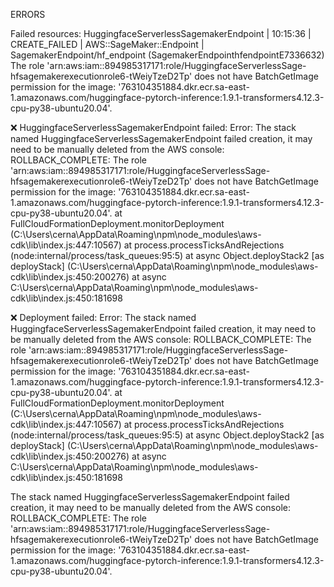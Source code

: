 ERRORS

Failed resources:
HuggingfaceServerlessSagemakerEndpoint | 10:15:36 | CREATE_FAILED        | AWS::SageMaker::Endpoint       | SagemakerEndpoint/hf_endpoint (SagemakerEndpointhfendpointE7336632) The role 'arn:aws:iam::894985317171:role/HuggingfaceServerlessSage-hfsagemakerexecutionrole6-tWeiyTzeD2Tp' does not have BatchGetImage permission for the image: '763104351884.dkr.ecr.sa-east-1.amazonaws.com/huggingface-pytorch-inference:1.9.1-transformers4.12.3-cpu-py38-ubuntu20.04'.

 ❌  HuggingfaceServerlessSagemakerEndpoint failed: Error: The stack named HuggingfaceServerlessSagemakerEndpoint failed creation, it may need to be manually deleted from the AWS console: ROLLBACK_COMPLETE: The role 'arn:aws:iam::894985317171:role/HuggingfaceServerlessSage-hfsagemakerexecutionrole6-tWeiyTzeD2Tp' does not have BatchGetImage permission for the image: '763104351884.dkr.ecr.sa-east-1.amazonaws.com/huggingface-pytorch-inference:1.9.1-transformers4.12.3-cpu-py38-ubuntu20.04'.
    at FullCloudFormationDeployment.monitorDeployment (C:\Users\cerna\AppData\Roaming\npm\node_modules\aws-cdk\lib\index.js:447:10567)
    at process.processTicksAndRejections (node:internal/process/task_queues:95:5)
    at async Object.deployStack2 [as deployStack] (C:\Users\cerna\AppData\Roaming\npm\node_modules\aws-cdk\lib\index.js:450:200276)
    at async C:\Users\cerna\AppData\Roaming\npm\node_modules\aws-cdk\lib\index.js:450:181698

 ❌ Deployment failed: Error: The stack named HuggingfaceServerlessSagemakerEndpoint failed creation, it may need to be manually deleted from the AWS console: ROLLBACK_COMPLETE: The role 'arn:aws:iam::894985317171:role/HuggingfaceServerlessSage-hfsagemakerexecutionrole6-tWeiyTzeD2Tp' does not have BatchGetImage permission for the image: '763104351884.dkr.ecr.sa-east-1.amazonaws.com/huggingface-pytorch-inference:1.9.1-transformers4.12.3-cpu-py38-ubuntu20.04'.
    at FullCloudFormationDeployment.monitorDeployment (C:\Users\cerna\AppData\Roaming\npm\node_modules\aws-cdk\lib\index.js:447:10567)
    at process.processTicksAndRejections (node:internal/process/task_queues:95:5)
    at async Object.deployStack2 [as deployStack] (C:\Users\cerna\AppData\Roaming\npm\node_modules\aws-cdk\lib\index.js:450:200276)
    at async C:\Users\cerna\AppData\Roaming\npm\node_modules\aws-cdk\lib\index.js:450:181698

The stack named HuggingfaceServerlessSagemakerEndpoint failed creation, it may need to be manually deleted from the AWS console: ROLLBACK_COMPLETE: The role 'arn:aws:iam::894985317171:role/HuggingfaceServerlessSage-hfsagemakerexecutionrole6-tWeiyTzeD2Tp' does not have BatchGetImage permission for the image: '763104351884.dkr.ecr.sa-east-1.amazonaws.com/huggingface-pytorch-inference:1.9.1-transformers4.12.3-cpu-py38-ubuntu20.04'.
